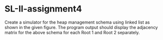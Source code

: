 # SL-II-assignment4
Create a simulator for the heap management schema using linked list as shown in the given figure. The  program output should display the adjacency matrix for the above schema for each Root 1 and Root 2  separately.
